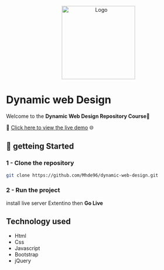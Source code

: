 <p align="center">
    <img src="https://github.githubassets.com/images/modules/logos_page/GitHub-Mark.png" alt="Logo" width="200">
    </img>
</p>
    
# Dynamic web Design 
Welcome to the **Dynamic Web Design Repository Course**🚀

🔗 [Click here to view the live demo](google.com) 🌐

## 🚀 getteing Started

### 1 - Clone the repository

```bash
git clone https://github.com/Mhde96/dynamic-web-design.git
```

### 2 - Run the project

install live server Extentino then **Go Live**

## Technology used

- Html
- Css
- Javascript
- Bootstrap
- jQuery
